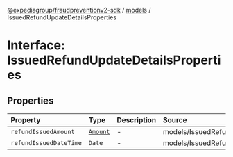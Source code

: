 [@expediagroup/fraudpreventionv2-sdk](../../index.md) / [models](../index.md) / IssuedRefundUpdateDetailsProperties

# Interface: IssuedRefundUpdateDetailsProperties

## Properties

| Property | Type | Description | Source |
| :------ | :------ | :------ | :------ |
| `refundIssuedAmount` | [`Amount`](../classes/Amount.md) | - | models/IssuedRefundUpdateDetails.ts:53 |
| `refundIssuedDateTime` | `Date` | - | models/IssuedRefundUpdateDetails.ts:52 |
